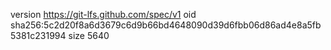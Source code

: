 version https://git-lfs.github.com/spec/v1
oid sha256:5c2d20f8a6d3679c6d9b66bd4648090d39d6fbb06d86ad4e8a5fb5381c231994
size 5640
